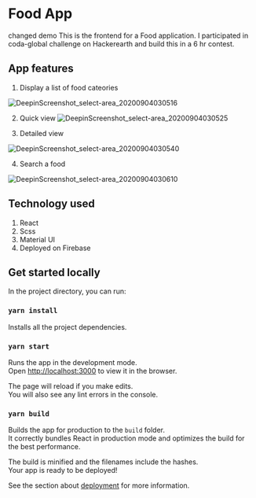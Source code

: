 # Food App

changed demo
This is the frontend for a Food application. I participated in coda-global challenge on Hackerearth and build this in a 6 hr contest.

## App features

1. Display a list of food cateories

![DeepinScreenshot_select-area_20200904030516](https://user-images.githubusercontent.com/28767301/92176594-665d1680-ee5c-11ea-81d7-1bdc9810db51.png)

2. Quick view
   ![DeepinScreenshot_select-area_20200904030525](https://user-images.githubusercontent.com/28767301/92176602-6b21ca80-ee5c-11ea-80e6-6e369c0784e4.png)

3. Detailed view

![DeepinScreenshot_select-area_20200904030540](https://user-images.githubusercontent.com/28767301/92176609-7248d880-ee5c-11ea-92f6-6832462684b9.png)

4. Search a food

![DeepinScreenshot_select-area_20200904030610](https://user-images.githubusercontent.com/28767301/92176607-6fe67e80-ee5c-11ea-8bfb-9a726daaad47.png)

## Technology used

1. React
2. Scss
3. Material UI
4. Deployed on Firebase

## Get started locally

In the project directory, you can run:

### `yarn install`

Installs all the project dependencies.

### `yarn start`

Runs the app in the development mode.<br />
Open [http://localhost:3000](http://localhost:3000) to view it in the browser.

The page will reload if you make edits.<br />
You will also see any lint errors in the console.

### `yarn build`

Builds the app for production to the `build` folder.<br />
It correctly bundles React in production mode and optimizes the build for the best performance.

The build is minified and the filenames include the hashes.<br />
Your app is ready to be deployed!

See the section about [deployment](https://facebook.github.io/create-react-app/docs/deployment) for more information.
